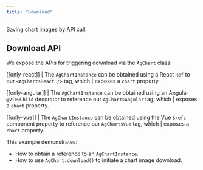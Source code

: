 ```yaml
---
title: "Download"
---
```


Saving chart images by API call.

## Download API

We expose the APIs for triggering download via the `AgChart` class:

<api-documentation source='charts-api/doc-interfaces.AUTO.json' section="AgChart" names='["download", "getImageDataURL"]' config='{ "showSnippets": false, "lookupRoot": "charts-api", "suppressTypes": ["AgChartInstance", "AgChartOptions", "DeepPartial"] }'></api-documentation>

[[only-react]]
| The `AgChartInstance` can be obtained using a React `Ref` to our `<AgChartsReact />` tag, which
| exposes a `chart` property.

[[only-angular]]
| The `AgChartInstance` can be obtained using an Angular `@ViewChild` decorator to reference our `AgChartsAngular` tag, which
| exposes a `chart` property.

[[only-vue]]
| The `AgChartInstance` can be obtained using the Vue `$refs` component property to reference our `AgChartsVue` tag, which
| exposes a `chart` property.

 This example demonstrates:
 - How to obtain a reference to an `AgChartInstance`.
 - How to use `AgChart.download()` to initiate a chart image download.

 <chart-example title='Download via AgChart API' name='download' type='generated'></chart-example>
 